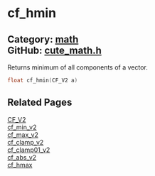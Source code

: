 # cf_hmin

Category: [math](https://github.com/RandyGaul/cute_framework/blob/master/docs/api_reference?id=math)  
GitHub: [cute_math.h](https://github.com/RandyGaul/cute_framework/blob/master/include/cute_math.h)  
---

Returns minimum of all components of a vector.

```cpp
float cf_hmin(CF_V2 a)
```

## Related Pages

[CF_V2](https://github.com/RandyGaul/cute_framework/blob/master/docs/math/cf_v2.md)  
[cf_min_v2](https://github.com/RandyGaul/cute_framework/blob/master/docs/math/cf_min_v2.md)  
[cf_max_v2](https://github.com/RandyGaul/cute_framework/blob/master/docs/math/cf_max_v2.md)  
[cf_clamp_v2](https://github.com/RandyGaul/cute_framework/blob/master/docs/math/cf_clamp_v2.md)  
[cf_clamp01_v2](https://github.com/RandyGaul/cute_framework/blob/master/docs/math/cf_clamp01_v2.md)  
[cf_abs_v2](https://github.com/RandyGaul/cute_framework/blob/master/docs/math/cf_abs_v2.md)  
[cf_hmax](https://github.com/RandyGaul/cute_framework/blob/master/docs/math/cf_hmax.md)  
